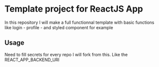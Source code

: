 # Template project for ReactJS App

In this repository I will make a full functionnal template with basic functions like login - profile - and styled component for example

## Usage
Need to fill secrets for every repo I will fork from this. Like the REACT_APP_BACKEND_URI
